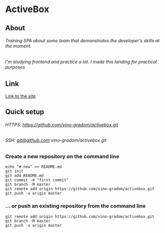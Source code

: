 # ActiveBox

## About
###### Training SPA about some team that demonstrates the developer's skills at the moment.
###### I'm studying frontend and practice a lot. I made this landing for practical purposes

## Link
[Link to the site](https://vino-gradom.github.io/activebox/)

## Quick setup
###### HTTPS: https://github.com/vino-gradom/activebox.git
###### SSH: git@github.com:vino-gradom/activebox.git

### Create a new repository on the command line
```git
echo "# new" >> README.md
git init
git add README.md
git commit -m "first commit"
git branch -M master
git remote add origin https://github.com/vino-gradom/activebox.git
git push -u origin master
```

### ... or push an existing repository from the command line
```git
git remote add origin https://github.com/vino-gradom/activebox.git
git branch -M master
git push -u origin master
```
